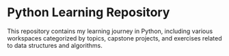 # Python Learning Repository

This repository contains my learning journey in Python, including various workspaces categorized by topics, capstone projects, and exercises related to data structures and algorithms.

